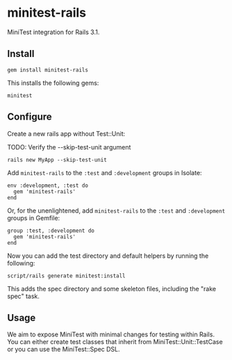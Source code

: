 minitest-rails
==============

MiniTest integration for Rails 3.1.

Install
------

    gem install minitest-rails

This installs the following gems:

    minitest

Configure
---------

Create a new rails app without Test::Unit:

TODO: Verify the --skip-test-unit argument

    rails new MyApp --skip-test-unit

Add `minitest-rails` to the `:test` and `:development` groups in Isolate:

    env :development, :test do
      gem 'minitest-rails'
    end

Or, for the unenlightened, add `minitest-rails` to the `:test` and `:development` groups in Gemfile:

    group :test, :development do
      gem 'minitest-rails'
    end

Now you can add the test directory and default helpers by running the following:

    script/rails generate minitest:install

This adds the spec directory and some skeleton files, including
the "rake spec" task.

Usage
-----

We aim to expose MiniTest with minimal changes for testing within Rails.
You can either create test classes that inherit from MiniTest::Unit::TestCase or you can use the MiniTest::Spec DSL.
